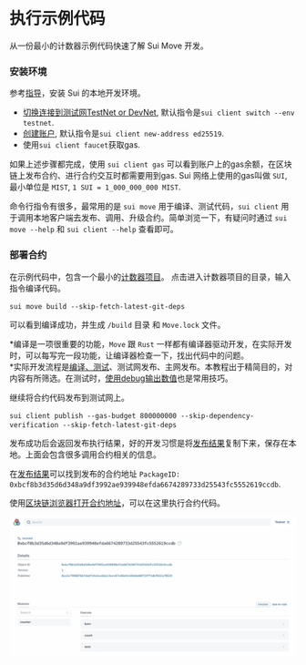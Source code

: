 # 执行示例代码

从一份最小的计数器示例代码快速了解 Sui Move 开发。

### 安装环境

参考[指导](https://docs.sui.io/guides/developer/getting-started)，安装 Sui 的本地开发环境。
- [切换连接到测试网TestNet or DevNet](https://docs.sui.io/guides/developer/getting-started/connect), 默认指令是`sui client switch --env testnet`.
- [创建账户](https://docs.sui.io/guides/developer/getting-started/get-address), 默认指令是`sui client new-address ed25519`.
- 使用`sui client faucet`获取gas.

如果上述步骤都完成，使用 `sui client gas` 可以看到账户上的gas余额，在区块链上发布合约、进行合约交互时都需要用到gas. Sui 网络上使用的gas叫做 `SUI`, 最小单位是 `MIST`, `1 SUI = 1_000_000_000 MIST`.

命令行指令有很多，最常用的是 `sui move` 用于编译、测试代码，`sui client` 用于调用本地客户端去发布、调用、升级合约。简单浏览一下，有疑问时通过 `sui move --help` 和 `sui client --help` 查看即可。

### 部署合约

在示例代码中，包含一个最小的[计数器项目](../example_projects/counter/)。
点击进入计数器项目的目录，输入指令编译代码。

```
sui move build --skip-fetch-latest-git-deps
```
可以看到编译成功，并生成 `/build` 目录 和 `Move.lock` 文件。

*编译是一项很重要的功能，`Move` 跟 `Rust` 一样都有编译器驱动开发，在实际开发时，可以每写完一段功能，让编译器检查一下，找出代码中的问题。  
*实际开发流程是[编译、测试](https://docs.sui.io/guides/developer/first-app/build-test)、测试网发布、主网发布。本教程出于精简目的，对内容有所筛选。在测试时，[使用debug输出数值](https://docs.sui.io/guides/developer/first-app/debug)也是常用技巧。  
  
继续将合约代码发布到测试网上。
```
sui client publish --gas-budget 800000000 --skip-dependency-verification --skip-fetch-latest-git-deps
```

发布成功后会返回发布执行结果，好的开发习惯是将[发布结果](../example_projects/counter/publish-record)复制下来，保存在本地。上面会包含很多调用合约相关的信息。

在[发布结果](../example_projects/counter/publish-record)可以找到发布的合约地址 `PackageID: 0xbcf8b3d35d6d348a9df3992ae939948efda6674289733d25543fc5552619ccdb`.

使用[区块链浏览器打开合约地址](https://explorer.polymedia.app/object/0xbcf8b3d35d6d348a9df3992ae939948efda6674289733d25543fc5552619ccdb?network=testnet)，可以在这里执行合约代码。

![explorer](../images/explorer01.png)